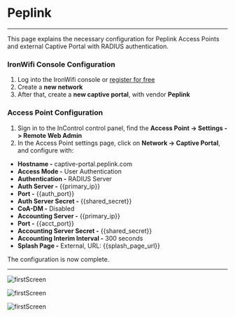 # **Peplink**

---

This page explains the necessary configuration for Peplink Access Points and external Captive Portal with RADIUS authentication.

### IronWifi Console Configuration

1. Log into the IronWifi console or [register for free](https://console.ironwifi.com/register)
2. Create a **new network**
3. After that, create a **new captive portal**, with vendor **Peplink**

### Access Point Configuration

1. Sign in to the InControl control panel, find the **Access Point -> Settings -> Remote Web Admin**
2. In the Access Point settings page, click on **Network -> Captive Portal**, and configure with:

- **Hostname -** captive-portal.peplink.com
- **Access Mode -** User Authentication
- **Authentication -** RADIUS Server
- **Auth Server -** {{primary_ip}}
- **Port -** {{auth_port}}
- **Auth Server Secret -** {{shared_secret}}
- **CoA-DM -** Disabled
- **Accounting Server -** {{primary_ip}}
- **Port -** {{acct_port}}
- **Accounting Server Secret -** {{shared_secret}}
- **Accounting Interim Interval -** 300 seconds
- **Splash Page -** External, URL: {{splash_page_url}}
 
The configuration is now complete. 

---

![firstScreen](https://raw.githubusercontent.com/IronWifi/docs/master/configuration-guides/peplink/peplink1.png)

![firstScreen](https://raw.githubusercontent.com/IronWifi/docs/master/configuration-guides/peplink/peplink2.png)

![firstScreen](https://raw.githubusercontent.com/IronWifi/docs/master/configuration-guides/peplink/peplink3.png)
